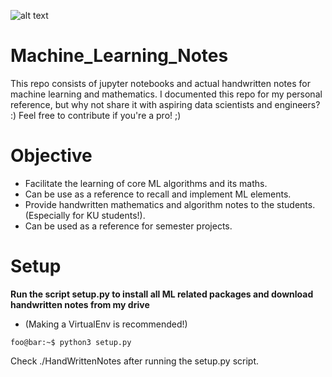 ![alt text](https://user-images.githubusercontent.com/33256063/108596120-155dc200-73ab-11eb-9331-81fa1b96fb50.png)

# Machine_Learning_Notes
This repo consists of jupyter notebooks and actual handwritten notes for machine learning and mathematics. I documented this repo for my personal reference, but why not share it with aspiring data scientists and engineers? :) Feel free to contribute if you're a pro! ;)

# Objective
* Facilitate the learning of core ML algorithms and its maths.
* Can be use as a reference to recall and implement ML elements. 
* Provide handwritten mathematics and algorithm notes to the students. (Especially for KU students!). 
* Can be used as a reference for semester projects. 

# Setup
**Run the script setup.py to install all ML related packages and download handwritten notes from my drive**
* (Making a VirtualEnv is recommended!)
```console
foo@bar:~$ python3 setup.py
```
Check ./HandWrittenNotes after running the setup.py script.
